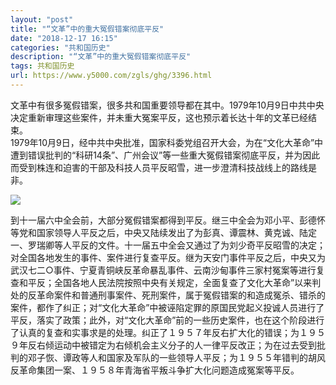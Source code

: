 ```yaml
---
layout: "post"
title: "“文革”中的重大冤假错案彻底平反"
date: "2018-12-17 16:15"
categories: "共和国历史"
description: "“文革”中的重大冤假错案彻底平反"
tags: 共和国历史
url: https://www.y5000.com/zgls/ghg/3396.html
---
```






文革中有很多冤假错案，很多共和国重要领导都在其中。1979年10月9日中共中央决定重新审理这些案件，并未重大冤案平反，这也预示着长达十年的文革已经结束。  
1979年10月9日，经中共中央批准，国家科委党组召开大会，为在“文化大革命”中遭到错误批判的“科研14条”、广州会议”等一些重大冤假错案彻底平反，并为因此而受到株连和迫害的干部及科技人员平反昭雪，进一步澄清科技战线上的路线是非。

![](https://img.y5000.com/uploads/allimg/161009/6-161009162542420.jpg)

到十一届六中全会前，大部分冤假错案都得到平反。继三中全会为邓小平、彭德怀等党和国家领导人平反之后，中央又陆续发出了为彭真、谭震林、黄克诚、陆定一、罗瑞卿等人平反的文件。十一届五中全会又通过了为刘少奇平反昭雪的决定；对全国各地发生的事件、案件进行复查平反。继为天安门事件平反之后，中央又为武汉七二○事件、宁夏青铜峡反革命暴乱事件、云南沙甸事件三家村冤案等进行复查和平反；全国各地人民法院按照中央有关规定，全面复查了文化大革命”以来判处的反革命案件和普通刑事案件、死刑案件，属于冤假错案的和造成冤杀、错杀的案件，都作了纠正；对“文化大革命”中被诬陷定罪的原国民党起义投诚人员进行了平反，落实了政策；此外，对“文化大革命”前的一些历史案件，也在这个阶段进行了认真的复查和实事求是的处理。纠正了１９５７年反右扩大化的错误；为１９５９年反右倾运动中被错定为右倾机会主义分子的人一律平反改正；为在过去受到批判的邓子恢、谭政等人和国家及军队的一些领导人平反；为１９５５年错判的胡风反革命集团一案、１９５８年青海省平叛斗争扩大化问题造成冤案等平反。
